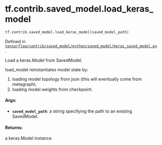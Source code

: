 <div itemscope itemtype="http://developers.google.com/ReferenceObject">
<meta itemprop="name" content="tf.contrib.saved_model.load_keras_model" />
<meta itemprop="path" content="Stable" />
</div>

# tf.contrib.saved_model.load_keras_model

``` python
tf.contrib.saved_model.load_keras_model(saved_model_path)
```



Defined in [`tensorflow/contrib/saved_model/python/saved_model/keras_saved_model.py`](https://www.tensorflow.org/code/tensorflow/contrib/saved_model/python/saved_model/keras_saved_model.py).

Load a keras.Model from SavedModel.

load_model reinstantiates model state by:
1) loading model topology from json (this will eventually come
   from metagraph).
2) loading model weights from checkpoint.

#### Args:

* <b>`saved_model_path`</b>: a string specifying the path to an existing SavedModel.


#### Returns:

a keras.Model instance.